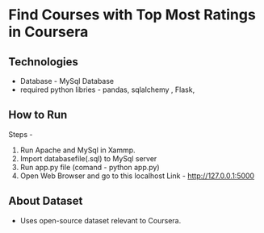 # Find Courses with Top Most Ratings in Coursera

## Technologies
- Database - MySql Database
- required python libries - pandas, sqlalchemy , Flask, 


## How to Run
Steps -
1. Run Apache and MySql in Xammp.
2. Import databasefile(.sql) to MySql server
2. Run app.py file (comand - python app.py)
3. Open Web Browser and go to this localhost Link - http://127.0.0.1:5000

## About Dataset
- Uses open-source dataset relevant to Coursera. 
